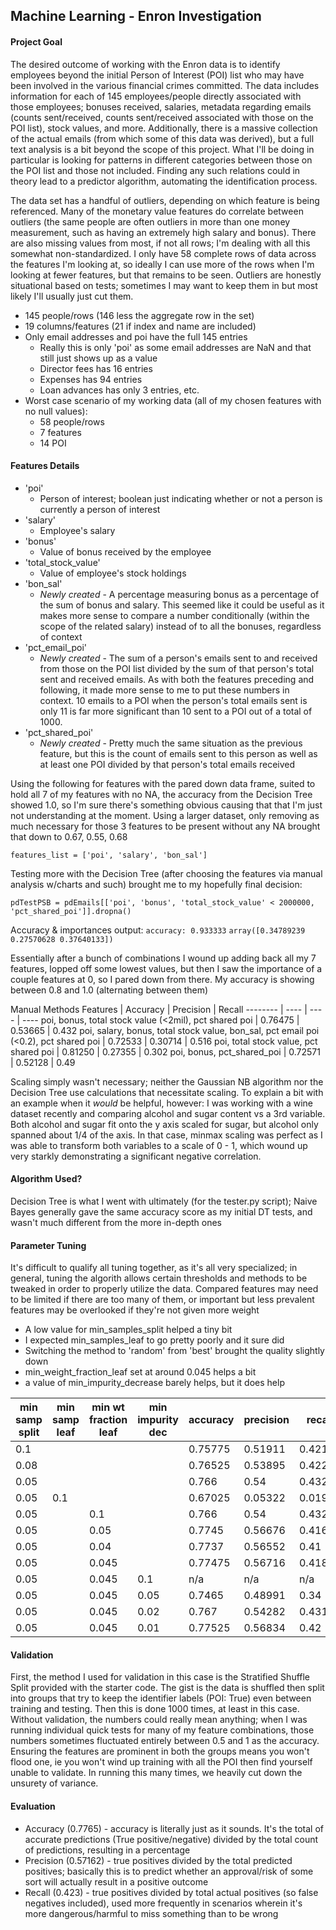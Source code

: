 ## Machine Learning - Enron Investigation

#### Project Goal

The desired outcome of working with the Enron data is to identify employees beyond the initial Person of Interest (POI) list who may have been involved in the various financial crimes committed. The data includes information for each of 145 employees/people directly associated with those employees; bonuses received, salaries, metadata regarding emails (counts sent/received, counts sent/received associated with those on the POI list), stock values, and more. Additionally, there is a massive collection of the actual emails (from which some of this data was derived), but a full text analysis is a bit beyond the scope of this project. What I'll be doing in particular is looking for patterns in different categories between those on the POI list and those not included. Finding any such relations could in theory lead to a predictor algorithm, automating the identification process.

The data set has a handful of outliers, depending on which feature is being referenced. Many of the monetary value features do correlate between outliers (the same people are often outliers in more than one money measurement, such as having an extremely high salary and bonus). There are also missing values from most, if not all rows; I'm dealing with all this somewhat non-standardized. I only have 58 complete rows of data across the features I'm looking at, so ideally I can use more of the rows when I'm looking at fewer features, but that remains to be seen. Outliers are honestly situational based on tests; sometimes I may want to keep them in but most likely I'll usually just cut them.

- 145 people/rows (146 less the aggregate row in the set)
- 19 columns/features (21 if index and name are included)
- Only email addresses and poi have the full 145 entries
    - Really this is only 'poi' as some email addresses are NaN and that still just shows up as a value
    - Director fees has 16 entries
    - Expenses has 94 entries
    - Loan advances has only 3 entries, etc.
- Worst case scenario of my working data (all of my chosen features with no null values):
    - 58 people/rows
    - 7 features
    - 14 POI
    
#### Features Details

- 'poi'
    - Person of interest; boolean just indicating whether or not a person is currently a person of interest
- 'salary'
    - Employee's salary
- 'bonus'
    - Value of bonus received by the employee
- 'total_stock_value'
    - Value of employee's stock holdings
- 'bon_sal'
    - *Newly created* - A percentage measuring bonus as a percentage of the sum of bonus and salary. This seemed like it could be useful as it makes more sense to compare a number conditionally (within the scope of the related salary) instead of to all the bonuses, regardless of context
- 'pct_email_poi'
    - *Newly created* - The sum of a person's emails sent to and received from those on the POI list divided by the sum of that person's total sent and received emails. As with both the features preceding and following, it made more sense to me to put these numbers in context. 10 emails to a POI when the person's total emails sent is only 11 is far more significant than 10 sent to a POI out of a total of 1000.
- 'pct_shared_poi'
    - *Newly created* - Pretty much the same situation as the previous feature, but this is the count of emails sent to this person as well as at least one POI divided by that person's total emails received

Using the following for features with the pared down data frame, suited to hold all 7 of my features with no NA, the accuracy from the Decision Tree showed 1.0, so I'm sure there's something obvious causing that that I'm just not understanding at the moment. Using a larger dataset, only removing as much necessary for those 3 features to be present without any NA brought that down to 0.67, 0.55, 0.68

`features_list = ['poi', 'salary', 'bon_sal']`

Testing more with the Decision Tree (after choosing the features via manual analysis w/charts and such) brought me to my hopefully final decision: 

`pdTestPSB = pdEmails[['poi', 'bonus', 'total_stock_value' < 2000000,
                      'pct_shared_poi']].dropna()`

Accuracy & importances output:
`accuracy: 0.933333`
`array([0.34789239 0.27570628 0.37640133])`
                     
Essentially after a bunch of combinations I wound up adding back all my 7 features, lopped off some lowest values, but then I saw the importance of a couple features at 0, so I pared down from there. My accuracy is showing between 0.8 and 1.0 (alternating between them)

Manual Methods
Features | Accuracy | Precision | Recall
-------- | ---- | ---- | ----
poi, bonus, total stock value (<2mil), pct shared poi | 0.76475 | 0.53665 | 0.432
poi, salary, bonus, total stock value, bon_sal, pct email poi (<0.2), pct shared poi | 0.72533 | 0.30714 | 0.516
poi, total stock value, pct shared poi | 0.81250 | 0.27355 | 0.302
poi, bonus, pct_shared_poi | 0.72571 | 0.52128 | 0.49

Scaling simply wasn't necessary; neither the Gaussian NB algorithm nor the Decision Tree use calculations that necessitate scaling. To explain a bit with an example when it *would* be helpful, however: I was working with a wine dataset recently and comparing alcohol and sugar content vs a 3rd variable. Both alcohol and sugar fit onto the y axis scaled for sugar, but alcohol only spanned about 1/4 of the axis. In that case, minmax scaling was perfect as I was able to transform both variables to a scale of 0 - 1, which wound up very starkly demonstrating a significant negative correlation.

#### Algorithm Used?

Decision Tree is what I went with ultimately (for the tester.py script); Naive Bayes generally gave the same accuracy score as my initial DT tests, and wasn't much different from the more in-depth ones

#### Parameter Tuning

It's difficult to qualify all tuning together, as it's all very specialized; in general, tuning the algorith allows certain thresholds and methods to be tweaked in order to properly utilize the data. Compared features may need to be limited if there are too many of them, or important but less prevalent features may be overlooked if they're not given more weight
- A low value for min_samples_split helped a tiny bit
- I expected min_samples_leaf to go pretty poorly and it sure did
- Switching the method to 'random' from 'best' brought the quality slightly down
- min_weight_fraction_leaf set at around 0.045 helps a bit
- a value of min_impurity_decrease barely helps, but it does help

min samp split | min samp leaf | min wt fraction leaf | min impurity dec | accuracy | precision | recall
---|---|---|---|---|---|---
0.1 |  |  |  | 0.75775 | 0.51911 | 0.421
0.08 |  |  |  | 0.76525 | 0.53895 | 0.422
0.05 |  |  |  | 0.766 | 0.54 | 0.432
0.05 | 0.1 |  |  | 0.67025 | 0.05322 | 0.01900
0.05 |  | 0.1 |  | 0.766 | 0.54 | 0.432
0.05 |  | 0.05 |  | 0.7745 | 0.56676 | 0.416
0.05 |  | 0.04 |  | 0.7737 | 0.56552 | 0.41
0.05 |  | 0.045 |  | 0.77475 | 0.56716 | 0.418
0.05 |  | 0.045 | 0.1 | n/a | n/a | n/a
0.05 |  | 0.045 | 0.05 | 0.7465 | 0.48991 | 0.34
0.05 |  | 0.045 | 0.02 | 0.767 | 0.54282 | 0.431
0.05 |  | 0.045 | 0.01 | 0.77525 | 0.56834 | 0.42

#### Validation

First, the method I used for validation in this case is the Stratified Shuffle Split provided with the starter code. The gist is the data is shuffled then split into groups that try to keep the identifier labels (POI: True) even between training and testing. Then this is done 1000 times, at least in this case. Without validation, the numbers could really mean anything; when I was running individual quick tests for many of my feature combinations, those numbers sometimes fluctuated entirely between 0.5 and 1 as the accuracy. Ensuring the features are prominent in both the groups means you won't flood one, ie you won't wind up training with all the POI then find yourself unable to validate. In running this many times, we heavily cut down the unsurety of variance.

#### Evaluation

- Accuracy (0.7765) - accuracy is literally just as it sounds. It's the total of accurate predictions (True positive/negative) divided by the total count of predictions, resulting in a percentage
- Precision (0.57162) - true positives divided by the total predicted positives; basically this is to predict whether an approval/risk of some sort will actually result in a positive outcome
- Recall (0.423) - true positives divided by total actual positives (so false negatives included), used more frequently in scenarios wherein it's more dangerous/harmful to miss something than to be wrong
